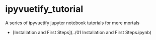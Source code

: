 # ipyvuetify_tutorial

A series of ipyvuetify jupyter notebook tutorials for mere mortals

* [Installation and First Steps](../01 Installation and First Steps.ipynb)
